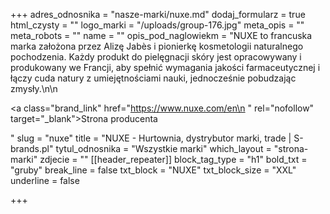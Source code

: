 +++
adres_odnosnika = "nasze-marki/nuxe.md"
dodaj_formularz = true
html_czysty = ""
logo_marki = "/uploads/group-176.jpg"
meta_opis = ""
meta_robots = ""
name = ""
opis_pod_naglowiekm = "NUXE to francuska marka założona przez Alizę Jabès i pionierkę kosmetologii naturalnego pochodzenia. Każdy produkt do pielęgnacji skóry jest opracowywany i produkowany we Francji, aby spełnić wymagania jakości farmaceutycznej i łączy cuda natury z umiejętnościami nauki, jednocześnie pobudzając zmysły.\n\n    <p><a class=\"brand_link\" href=\"https://www.nuxe.com/en\n    \" rel=\"nofollow\" target=\"_blank\">Strona producenta</a></p>"
slug = "nuxe"
title = "NUXE - Hurtownia, dystrybutor marki, trade | S-brands.pl"
tytul_odnosnika = "Wszystkie marki"
which_layout = "strona-marki"
zdjecie = ""
[[header_repeater]]
block_tag_type = "h1"
bold_txt = "gruby"
break_line = false
txt_block = "NUXE"
txt_block_size = "XXL"
underline = false

+++
